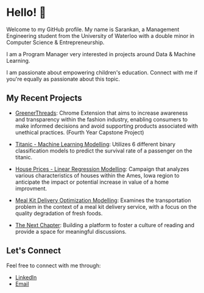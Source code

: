 # Hello! 👋

Welcome to my GitHub profile. My name is Sarankan, a Management Engineering student from the University of Waterloo with a double minor in Computer Science & Entrepreneurship. 

I am a Program Manager very interested in projects around Data & Machine Learning.

I am passionate about empowering children's education. Connect with me if you're equally as passionate about this topic.

## My Recent Projects

- [GreenerThreads](https://github.com/HassanRawasia/greener-threads): Chrome Extension that aims to increase awareness and transparency within the fashion industry, enabling consumers to make informed decisions and avoid supporting products associated with unethical practices. (Fourth Year Capstone Project)

- [Titanic -  Machine Learning Modelling](https://github.com/SarankanT/MSCI-546-Final-Project): Utilizes 6 different binary classification models to predict the survival rate of a passenger on the titanic.

- [House Prices - Linear Regression Modelling](https://github.com/SarankanT/MSCI-436-Final-Project): Campaign that analyzes various characteristics of houses within the Ames, Iowa region to anticipate the impact or potential increase in value of a home improvment.

- [Meal Kit Delivery Optimization Modelling](https://github.com/HassanRawasia/MSCI-434-Final-Project): Examines the transportation problem in the context of a meal kit delivery service, with a focus on the quality degradation of fresh foods.

- [The Next Chapter](https://www.instagram.com/thenextchapter.to/): Building a platform to foster a culture of reading and provide a space for meaningful discussions. 

 
## Let's Connect

Feel free to connect with me through:

- [LinkedIn](https://www.linkedin.com/in/sarankant/)
- [Email](s4thirun@uwaterloo.ca)
